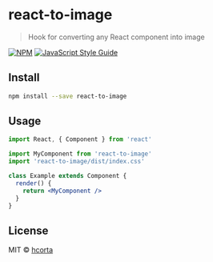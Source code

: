 # react-to-image

> Hook for converting any React component into image

[![NPM](https://img.shields.io/npm/v/react-to-image.svg)](https://www.npmjs.com/package/react-to-image) [![JavaScript Style Guide](https://img.shields.io/badge/code_style-standard-brightgreen.svg)](https://standardjs.com)

## Install

```bash
npm install --save react-to-image
```

## Usage

```jsx
import React, { Component } from 'react'

import MyComponent from 'react-to-image'
import 'react-to-image/dist/index.css'

class Example extends Component {
  render() {
    return <MyComponent />
  }
}
```

## License

MIT © [hcorta](https://github.com/hcorta)
